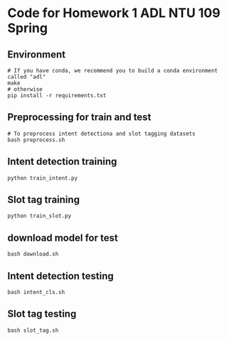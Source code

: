 # Code for Homework 1 ADL NTU 109 Spring

## Environment
```shell
# If you have conda, we recommend you to build a conda environment called "adl"
make
# otherwise
pip install -r requirements.txt
```

## Preprocessing for train and test
```shell
# To preprocess intent detectiona and slot tagging datasets
bash preprocess.sh
```

## Intent detection training
```shell
python train_intent.py
```

## Slot tag training
```shell
python train_slot.py
```


## download model for test
```shell
bash download.sh
```

## Intent detection testing
```shell
bash intent_cls.sh
```

## Slot tag testing
```shell
bash slot_tag.sh
```
